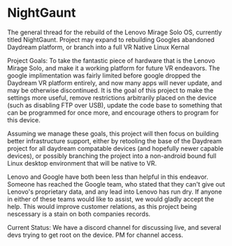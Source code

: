 # NightGaunt
The general thread for the rebuild of the Lenovo Mirage Solo OS, currently titled NightGaunt. Project may expand to rebuilding Googles abandoned Daydream platform, or branch into a full VR Native Linux Kernal

Project Goals: To take the fantastic piece of hardware that is the Lenovo Mirage Solo, and make it a working platform for future VR endeavors. The google implimentation was fairly limited before google dropped the Daydream VR platform entirely, and now many apps will never update, and may be otherwise discontinued. It is the goal of this project to make the settings more useful, remove restrictions arbitrarily placed on the device (such as disabling FTP over USB), update the code base to something that can be programmed for once more, and encourage others to program for this device. 

Assuming we manage these goals, this project will then focus on building better infrastructure support, either by retooling the base of the Daydream project for all daydream compatable devices (and hopefully newer capable devices), or possibly branching the project into a non-android bound full Linux desktop environment that will be native to VR. 


Lenovo and Google have both been less than helpful in this endeavor. Someone has reached the Google team, who stated that they can't give out Lenovo's proprietary data, and any lead into Lenovo has run dry. If anyone in either of these teams would like to assist, we would gladly accept the help. This would improve customer relations, as this project being nescessary is a stain on both companies records. 

Current Status: 
We have a discord channel for discussing live, and several devs trying to get root on the device. PM for channel access. 
